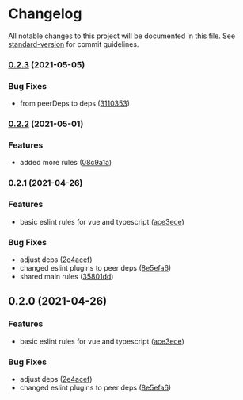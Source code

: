 # Changelog

All notable changes to this project will be documented in this file. See [standard-version](https://github.com/conventional-changelog/standard-version) for commit guidelines.

### [0.2.3](https://github.com/NiMoTec/eslint-config-nimotec/compare/v0.2.2...v0.2.3) (2021-05-05)


### Bug Fixes

* from peerDeps to deps ([3110353](https://github.com/NiMoTec/eslint-config-nimotec/commit/31103530b01992f306b4bfd024dc868bf59715ab))

### [0.2.2](https://github.com/NiMoTec/eslint-config-nimotec/compare/v0.2.1...v0.2.2) (2021-05-01)


### Features

* added more rules ([08c9a1a](https://github.com/NiMoTec/eslint-config-nimotec/commit/08c9a1ad482bb55a4acbe3481daa80e179516d9f))

### 0.2.1 (2021-04-26)


### Features

* basic eslint rules for vue and typescript ([ace3ece](https://github.com/NiMoTec/eslint-config-nimotec/commit/ace3ece578f393d35b53931213c2b8264bd1ec1b))


### Bug Fixes

* adjust deps ([2e4acef](https://github.com/NiMoTec/eslint-config-nimotec/commit/2e4acefe853a478207094f8bb6ddf02e01cb3592))
* changed eslint plugins to peer deps ([8e5efa6](https://github.com/NiMoTec/eslint-config-nimotec/commit/8e5efa6055f1a4cfbf3a8f979fba8b903bc9fa33))
* shared main rules ([35801dd](https://github.com/NiMoTec/eslint-config-nimotec/commit/35801ddab1e22ff3ad4f8359fbf78e8d253e6924))

## 0.2.0 (2021-04-26)


### Features

* basic eslint rules for vue and typescript ([ace3ece](https://github.com/NiMoTec/eslint-config-nimotec/commit/ace3ece578f393d35b53931213c2b8264bd1ec1b))


### Bug Fixes

* adjust deps ([2e4acef](https://github.com/NiMoTec/eslint-config-nimotec/commit/2e4acefe853a478207094f8bb6ddf02e01cb3592))
* changed eslint plugins to peer deps ([8e5efa6](https://github.com/NiMoTec/eslint-config-nimotec/commit/8e5efa6055f1a4cfbf3a8f979fba8b903bc9fa33))
